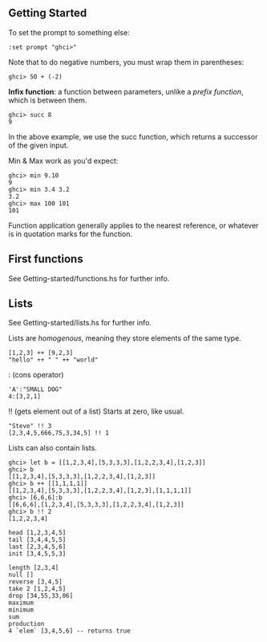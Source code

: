 ## Getting Started
To set the prompt to something else:
```
:set prompt "ghci>"
```

Note that to do negative numbers, you must wrap them in parentheses:
```
ghci> 50 + (-2)
```

**Infix function**: a function between parameters, unlike a *prefix function*, which is between them.

```
ghci> succ 8
9
```
In the above example, we use the succ function, which returns a successor of the given input.

Min & Max work as you'd expect:
```
ghci> min 9.10
9
ghci> min 3.4 3.2
3.2
ghci> max 100 101
101
```

Function application generally applies to the nearest reference, or whatever is in quotation marks for the function.


## First functions

See Getting-started/functions.hs for further info.

## Lists

See Getting-started/lists.hs for further info.

Lists are *homogenous*, meaning they store elements of the same type.

```
[1,2,3] ++ [9,2,3]
"hello" ++ " " ++ "world"
```

: (cons operator)
```
'A':"SMALL DOG"
4:[3,2,1]
```

!! (gets element out of a list)
Starts at zero, like usual.
```
"Steve" !! 3
[2,3,4,5,666,75,3,34,5] !! 1
```

Lists can also contain lists.
```
ghci> let b = [[1,2,3,4],[5,3,3,3],[1,2,2,3,4],[1,2,3]]  
ghci> b  
[[1,2,3,4],[5,3,3,3],[1,2,2,3,4],[1,2,3]]  
ghci> b ++ [[1,1,1,1]]  
[[1,2,3,4],[5,3,3,3],[1,2,2,3,4],[1,2,3],[1,1,1,1]]  
ghci> [6,6,6]:b  
[[6,6,6],[1,2,3,4],[5,3,3,3],[1,2,2,3,4],[1,2,3]]  
ghci> b !! 2  
[1,2,2,3,4]
```

```
head [1,2,3,4,5]
tail [3,4,4,5,5]
last [2,3,4,5,6]
init [3,4,5,5,3]

length [2,3,4]
null []
reverse [3,4,5]
take 2 [1,2,4,5]
drop [34,55,33,06]
maximum
minimum
sum
production
4 `elem` [3,4,5,6] -- returns true
```
